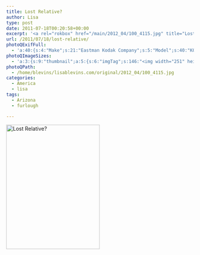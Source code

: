 ```yaml
---
title: Lost Relative?
author: Lisa
type: post
date: 2011-07-18T00:20:58+00:00
excerpt: '<a rel="rokbox" href="/main/2012_04/100_4115.jpg" title="Lost Relative?"><img width="251" height="335" alt="Lost Relative?" src="/thumbnail/2012_04/100_4115.jpg" class="photoQexcerpt photoQLinkImg" /></a>'
url: /2011/07/18/lost-relative/
photoQExifFull:
  - 'a:40:{s:4:"Make";s:21:"Eastman Kodak Company";s:5:"Model";s:40:"KODAK EASYSHARE C813 ZOOM DIGITAL CAMERA";s:11:"Orientation";s:17:"1: Normal (0 deg)";s:11:"xResolution";s:3:"480";s:11:"yResolution";s:3:"480";s:14:"ResolutionUnit";s:4:"Inch";s:8:"Software";s:15:"QuickTime 7.6.6";s:8:"DateTime";s:19:"2011:07:18 21:16:22";s:12:"HostComputer";s:15:"Mac OS X 10.6.8";s:12:"ExposureTime";s:17:"13541/1000000 sec";s:7:"FNumber";s:5:"f/2.7";s:15:"ExposureProgram";s:7:"Program";s:15:"ISOSpeedRatings";s:3:"200";s:11:"ExifVersion";s:11:"version 2.2";s:16:"DateTimeOriginal";s:19:"2011:07:18 01:20:58";s:17:"DateTimedigitized";s:19:"2011:07:18 01:20:58";s:17:"ShutterSpeedValue";s:8:"1/73 sec";s:13:"ApertureValue";s:5:"f/2.7";s:17:"ExposureBiasValue";s:4:"0 EV";s:16:"MaxApertureValue";s:5:"f/2.7";s:12:"MeteringMode";s:13:"Multi-Segment";s:11:"LightSource";s:15:"Unknown or Auto";s:5:"Flash";s:16:"Flash, Auto-Mode";s:11:"FocalLength";s:4:"6 mm";s:15:"FlashPixVersion";s:9:"version 1";s:10:"ColorSpace";s:4:"sRGB";s:14:"ExifImageWidth";s:11:"3296 pixels";s:15:"ExifImageHeight";s:11:"2472 pixels";s:13:"ExposureIndex";s:3:"200";s:13:"SensingMethod";s:35:"Unknown: One Chip Color Area Sensor";s:10:"FileSource";s:20:"Digital Still Camera";s:9:"SceneType";s:21:"Directly Photographed";s:12:"ExposureMode";s:1:"0";s:12:"WhiteBalance";s:1:"0";s:16:"DigitalZoomRatio";s:1:"0";s:16:"SceneCaptureMode";s:1:"0";s:8:"Contrast";s:1:"0";s:10:"Saturation";s:1:"0";s:9:"Sharpness";s:1:"0";s:20:"FocalLength35mmEquiv";s:0:"";}'
photoQImageSizes:
  - 'a:3:{s:9:"thumbnail";a:5:{s:6:"imgTag";s:146:"<img width="251" height="335" alt="Lost Relative?" src="/thumbnail/2012_04/100_4115.jpg" class="PhotoQImg" />";s:6:"imgUrl";s:68:"/thumbnail/2012_04/100_4115.jpg";s:7:"imgPath";s:71:"/home/blevins/lisablevins.com/thumbnail/2012_04/100_4115.jpg";s:8:"imgWidth";s:3:"251";s:9:"imgHeight";s:3:"335";}s:4:"main";a:5:{s:6:"imgTag";s:141:"<img width="394" height="525" alt="Lost Relative?" src="/main/2012_04/100_4115.jpg" class="PhotoQImg" />";s:6:"imgUrl";s:63:"/main/2012_04/100_4115.jpg";s:7:"imgPath";s:66:"/home/blevins/lisablevins.com/main/2012_04/100_4115.jpg";s:8:"imgWidth";s:3:"394";s:9:"imgHeight";s:3:"525";}s:8:"original";a:5:{s:6:"imgTag";s:147:"<img width="2472" height="3296" alt="Lost Relative?" src="/original/2012_04/100_4115.jpg" class="PhotoQImg" />";s:6:"imgUrl";s:67:"/original/2012_04/100_4115.jpg";s:7:"imgPath";s:70:"/home/blevins/lisablevins.com/original/2012_04/100_4115.jpg";s:8:"imgWidth";s:4:"2472";s:9:"imgHeight";s:4:"3296";}}'
photoQPath:
  - /home/blevins/lisablevins.com/original/2012_04/100_4115.jpg
categories:
  - America
  - lisa
tags:
  - Arizona
  - furlough

---
```

<a rel="lightbox" href="/main/2012_04/100_4115.jpg" title="Lost Relative?"><img width="251" height="335" alt="Lost Relative?" src="/thumbnail/2012_04/100_4115.jpg" class="photoQcontent photoQLinkImg" /></a>

<div class="photoQDescr">
</div>